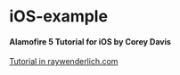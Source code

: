 # iOS-example

<h4>Alamofire 5 Tutorial for iOS by Corey Davis</h4>
<a href="https://www.raywenderlich.com/6587213-alamofire-5-tutorial-for-ios-getting-started" target="_blank">Tutorial in raywenderlich.com</a>
